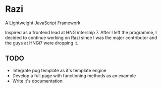 # Razi

A Lightweight JavaScript Framework

Inspired as a frontend lead at HNG intership 7. After I left the programme, I decided to
continue working on Razi since I was the major contributor and the guys at HNGi7 were
dropping it.

## TODO

- Integrate pug template as it's template engine
- Develop a full page with functioning methods as an example
- Write it's documentation
